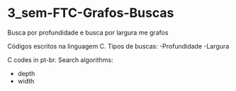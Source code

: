 # 3_sem-FTC-Grafos-Buscas
Busca por profundidade e busca por largura me grafos

Códigos escritos na linguagem C.
Tipos de buscas:
-Profundidade
-Largura

C codes in pt-br.
Search algorithms:
- depth
- width
